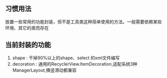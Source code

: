 ## 习惯用法
放置一些常用的功能封装，但不是工具类这种简单使用的方法。一般需要依赖某些环境、其它的类而存在

## 当前封装的功能
1. shape : 干掉90%以上的shape、select 的xml文件编写
2. decoration : 通用的RecyclerView.ItemDecoration,适配系统3种ManagerLayout,横竖滑动都兼容